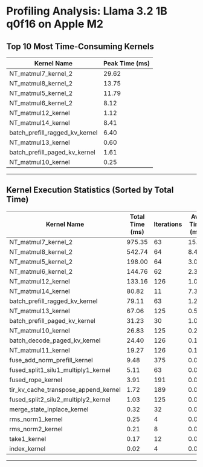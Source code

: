 # Profiling Analysis: Llama 3.2 1B q0f16 on Apple M2

## Top 10 Most Time-Consuming Kernels

| Kernel Name                      | Peak Time (ms) |
|----------------------------------|---------------|
| NT_matmul7_kernel_2              | 29.62         |
| NT_matmul8_kernel_2              | 13.75         |
| NT_matmul5_kernel_2              | 11.79         |
| NT_matmul6_kernel_2              | 8.12          |
| NT_matmul12_kernel               | 1.12          |
| NT_matmul14_kernel               | 8.41          |
| batch_prefill_ragged_kv_kernel   | 6.40          |
| NT_matmul13_kernel               | 0.60          |
| batch_prefill_paged_kv_kernel    | 1.61          |
| NT_matmul10_kernel               | 0.25          |

---

## Kernel Execution Statistics (Sorted by Total Time)

| Kernel Name                            | Total Time (ms) | Iterations | Avg Time (ms) | Peak Time (ms) | % of Total | Cumulative % |
|----------------------------------------|----------------|------------|--------------|---------------|------------|--------------|
| NT_matmul7_kernel_2                    | 975.35         | 63         | 15.48        | 29.62         | 41.59%     | 41.59%       |
| NT_matmul8_kernel_2                    | 542.74         | 64         | 8.48         | 13.75         | 23.15%     | 64.74%       |
| NT_matmul5_kernel_2                    | 198.00         | 64         | 3.09         | 11.79         | 8.44%      | 73.18%       |
| NT_matmul6_kernel_2                    | 144.76         | 62         | 2.33         | 8.12          | 6.17%      | 79.36%       |
| NT_matmul12_kernel                     | 133.16         | 126        | 1.06         | 1.12          | 5.68%      | 85.03%       |
| NT_matmul14_kernel                     | 80.82          | 11         | 7.35         | 8.41          | 3.45%      | 88.48%       |
| batch_prefill_ragged_kv_kernel         | 79.11          | 63         | 1.26         | 6.40          | 3.37%      | 91.86%       |
| NT_matmul13_kernel                     | 67.06          | 125        | 0.54         | 0.60          | 2.86%      | 94.71%       |
| batch_prefill_paged_kv_kernel          | 31.23          | 30         | 1.04         | 1.61          | 1.33%      | 96.05%       |
| NT_matmul10_kernel                     | 26.83          | 125        | 0.21         | 0.25          | 1.14%      | 97.19%       |
| batch_decode_paged_kv_kernel           | 24.40          | 126        | 0.19         | 0.21          | 1.04%      | 98.23%       |
| NT_matmul11_kernel                     | 19.27          | 126        | 0.15         | 0.19          | 0.82%      | 99.05%       |
| fuse_add_norm_prefill_kernel           | 9.48           | 375        | 0.03         | 0.08          | 0.40%      | 99.46%       |
| fused_split1_silu1_multiply1_kernel    | 5.11           | 63         | 0.08         | 0.14          | 0.22%      | 99.67%       |
| fused_rope_kernel                      | 3.91           | 191        | 0.02         | 0.16          | 0.17%      | 99.84%       |
| tir_kv_cache_transpose_append_kernel   | 1.72           | 189        | 0.01         | 0.02          | 0.07%      | 99.92%       |
| fused_split2_silu2_multiply2_kernel    | 1.03           | 125        | 0.01         | 0.01          | 0.04%      | 99.96%       |
| merge_state_inplace_kernel             | 0.32           | 32         | 0.01         | 0.02          | 0.01%      | 99.97%       |
| rms_norm1_kernel                       | 0.25           | 4          | 0.06         | 0.09          | 0.01%      | 99.98%       |
| rms_norm2_kernel                       | 0.21           | 8          | 0.03         | 0.03          | 0.01%      | 99.99%       |
| take1_kernel                           | 0.17           | 12         | 0.01         | 0.04          | 0.01%      | 100.00%      |
| index_kernel                           | 0.02           | 4          | 0.00         | 0.00          | 0.00%      | 100.00%      |

---

